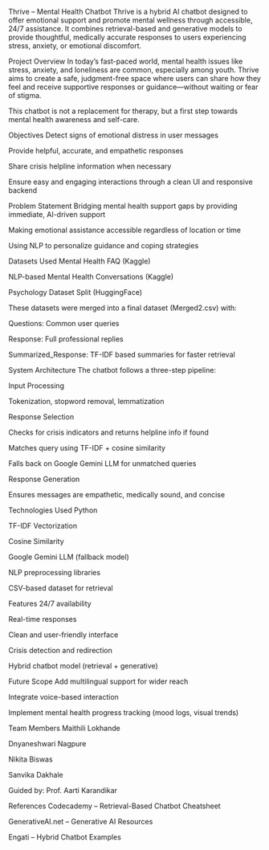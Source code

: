 Thrive – Mental Health Chatbot
Thrive is a hybrid AI chatbot designed to offer emotional support and promote mental wellness through accessible, 24/7 assistance. It combines retrieval-based and generative models to provide thoughtful, medically accurate responses to users experiencing stress, anxiety, or emotional discomfort.

Project Overview
In today’s fast-paced world, mental health issues like stress, anxiety, and loneliness are common, especially among youth. Thrive aims to create a safe, judgment-free space where users can share how they feel and receive supportive responses or guidance—without waiting or fear of stigma.

This chatbot is not a replacement for therapy, but a first step towards mental health awareness and self-care.

Objectives
Detect signs of emotional distress in user messages

Provide helpful, accurate, and empathetic responses

Share crisis helpline information when necessary

Ensure easy and engaging interactions through a clean UI and responsive backend

Problem Statement
Bridging mental health support gaps by providing immediate, AI-driven support

Making emotional assistance accessible regardless of location or time

Using NLP to personalize guidance and coping strategies

Datasets Used
Mental Health FAQ (Kaggle)

NLP-based Mental Health Conversations (Kaggle)

Psychology Dataset Split (HuggingFace)

These datasets were merged into a final dataset (Merged2.csv) with:

Questions: Common user queries

Response: Full professional replies

Summarized_Response: TF-IDF based summaries for faster retrieval

System Architecture
The chatbot follows a three-step pipeline:

Input Processing

Tokenization, stopword removal, lemmatization

Response Selection

Checks for crisis indicators and returns helpline info if found

Matches query using TF-IDF + cosine similarity

Falls back on Google Gemini LLM for unmatched queries

Response Generation

Ensures messages are empathetic, medically sound, and concise

Technologies Used
Python

TF-IDF Vectorization

Cosine Similarity

Google Gemini LLM (fallback model)

NLP preprocessing libraries

CSV-based dataset for retrieval

Features
24/7 availability

Real-time responses

Clean and user-friendly interface

Crisis detection and redirection

Hybrid chatbot model (retrieval + generative)

Future Scope
Add multilingual support for wider reach

Integrate voice-based interaction

Implement mental health progress tracking (mood logs, visual trends)

Team Members
Maithili Lokhande

Dnyaneshwari Nagpure

Nikita Biswas

Sanvika Dakhale

Guided by: Prof. Aarti Karandikar

References
Codecademy – Retrieval-Based Chatbot Cheatsheet

GenerativeAI.net – Generative AI Resources

Engati – Hybrid Chatbot Examples

